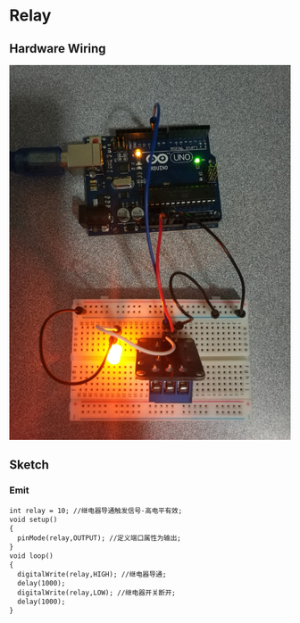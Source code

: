 # Relay

## Hardware Wiring
![Image](../Examples/sensor-kit-for-arduino/016_relay.jpg)

## Sketch
### Emit
```
int relay = 10; //继电器导通触发信号-高电平有效;
void setup()
{
  pinMode(relay,OUTPUT); //定义端口属性为输出;
}
void loop()
{
  digitalWrite(relay,HIGH); //继电器导通;
  delay(1000);
  digitalWrite(relay,LOW); //继电器开关断开;
  delay(1000);
}
```